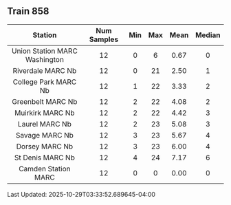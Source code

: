 ## Train 858

| Station | Num Samples | Min | Max | Mean | Median |
| :-----: | :---------: | :-: | :-: | :--: | :----: |
| Union Station MARC Washington | 12 | 0 | 6 | 0.67 | 0 |
| Riverdale MARC Nb | 12 | 0 | 21 | 2.50 | 1 |
| College Park MARC Nb | 12 | 1 | 22 | 3.33 | 2 |
| Greenbelt MARC Nb | 12 | 2 | 22 | 4.08 | 2 |
| Muirkirk MARC Nb | 12 | 2 | 22 | 4.42 | 3 |
| Laurel MARC Nb | 12 | 2 | 23 | 5.08 | 3 |
| Savage MARC Nb | 12 | 3 | 23 | 5.67 | 4 |
| Dorsey MARC Nb | 12 | 3 | 23 | 6.00 | 4 |
| St Denis MARC Nb | 12 | 4 | 24 | 7.17 | 6 |
| Camden Station MARC | 12 | 0 | 0 | 0.00 | 0 |


Last Updated: 2025-10-29T03:33:52.689645-04:00